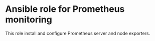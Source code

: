 Ansible role for Prometheus monitoring
=========

This role install and configure Prometheus server and node exporters.
